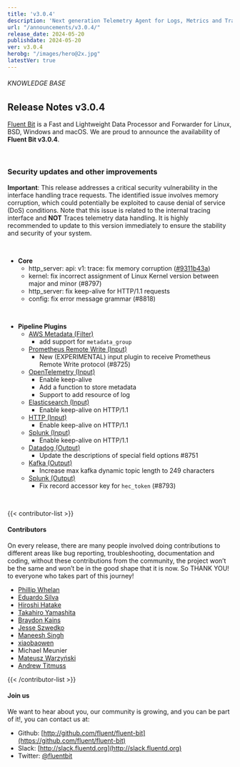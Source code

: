 ```yaml
---
title: 'v3.0.4'
description: 'Next generation Telemetry Agent for Logs, Metrics and Traces. '
url: "/announcements/v3.0.4/"
release_date: 2024-05-20
publishdate: 2024-05-20
ver: v3.0.4
herobg: "/images/hero@2x.jpg"
latestVer: true
---
```


###### KNOWLEDGE BASE

## Release Notes v3.0.4

[Fluent Bit](https://fluentbit.io) is a Fast and Lightweight Data Processor and Forwarder for Linux, BSD, Windows and macOS. We are proud to announce the availability of **Fluent Bit v3.0.4**.

<br>

### Security updates and other improvements

__Important__: This release addresses a critical security vulnerability in the interface handling trace requests. The identified issue involves memory corruption, which could potentially be exploited to cause denial of service (DoS) conditions. Note that this issue is related to the internal tracing interface and __NOT__ Traces telemetry data handling. It is highly recommended to update to this version immediately to ensure the stability and security of your system.


<br>

 - __Core__
   - http_server: api: v1: trace: fix memory corruption ([#9311b43a](https://github.com/fluent/fluent-bit/commit/9311b43a258352797af40749ab31a63c32acfd04))
   - kernel: fix incorrect assignment of Linux Kernel version between major and minor (#8797)
   - http_server: fix keep-alive for HTTP/1.1 requests
   - config: fix error message grammar (#8818)

<br>

 - __Pipeline Plugins__
   - [AWS Metadata (Filter)](https://docs.fluentbit.io/manual/3.0/pipeline/filters/aws-metadata/)
      - add support for `metadata_group`
   - [Prometheus Remote Write (Input)](https://docs.fluentbit.io/manual/3.0/pipeline/inputs/premetheus-remote-write/)
      - New (EXPERIMENTAL) input plugin to receive Prometheus Remote Write protocol (#8725)
   - [OpenTelemetry (Input)](https://docs.fluentbit.io/manual/3.0/pipeline/inputs/opentelemetry/)
      - Enable keep-alive
      - Add a function to store metadata
      - Support to add resource of log
   - [Elasticsearch (Input)](https://docs.fluentbit.io/manual/3.0/pipeline/inputs/elasticsearch/)
      - Enable keep-alive on HTTP/1.1
   - [HTTP (Input)](https://docs.fluentbit.io/manual/3.0/pipeline/inputs/http/)
      - Enable keep-alive on HTTP/1.1
   - [Splunk (Input)](https://docs.fluentbit.io/manual/3.0/pipeline/inputs/splunk/)
      - Enable keep-alive on HTTP/1.1
   - [Datadog (Output)](https://docs.fluentbit.io/manual/3.0/pipeline/outputs/datadog/)
      - Update the descriptions of special field options #8751
   - [Kafka (Output)](https://docs.fluentbit.io/manual/3.0/pipeline/outputs/kafka/)
      - Increase max kafka dynamic topic length to 249 characters
   - [Splunk (Output)](https://docs.fluentbit.io/manual/3.0/pipeline/outputs/splunk/)
      - Fix record accessor key for `hec_token` (#8793)

<br>

{{< contributor-list >}}

#### Contributors

On every release, there are many people involved doing contributions to different areas like bug reporting, troubleshooting, documentation and coding, without these contributions from the community, the project won’t be the same and won’t be in the good shape that it is now. So THANK YOU! to everyone who takes part of this journey!

- [Phillip Whelan](https://github.com/pwhelan)
- [Eduardo Silva](https://github.com/edsiper)
- [Hiroshi Hatake](https://github.com/cosmo0920)
- [Takahiro Yamashita](https://github.com/nokute78)
- [Braydon Kains](https://github.com/braydonk)
- [Jesse Szwedko](https://github.com/jszwedko)
- [Maneesh Singh](https://github.com/mannbiher)
- [xiaobaowen](https://github.com/thenamehasbeentake)
- Michael Meunier
- [Mateusz Warzyński](https://github.com/mwarzynski)
- [Andrew Titmuss](https://github.com/iandrewt)

{{< /contributor-list >}}

#### Join us

We want to hear about you, our community is growing, and you can be part of it!, you can contact us at:

* Github: [http://github.com/fluent/fluent-bit](https://github.com/fluent/fluent-bit)
* Slack: [http://slack.fluentd.org](http://slack.fluentd.org)
* Twitter: [@fluentbit](https://twitter.com/fluentbit)